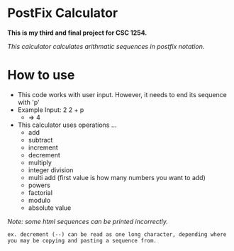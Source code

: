 # PostFix Calculator
__This is my third and final project for CSC 1254.__

_This calculator calculates arithmatic sequences in postfix notation._

# How to use
* This code works with user input. However, it needs to end its sequence with 'p'
* Example Input: 2 2 + p 
  * => 4
* This calculator uses operations ... 
  * add
  * subtract
  * increment
  * decrement
  * multiply
  * integer division
  * multi add (first value is how many numbers you want to add)
  * powers
  * factorial
  * modulo
  * absolute value 

_Note: some html sequences can be printed incorrectly._
    
    ex. decrement (--) can be read as one long character, depending where you may be copying and pasting a sequence from. 